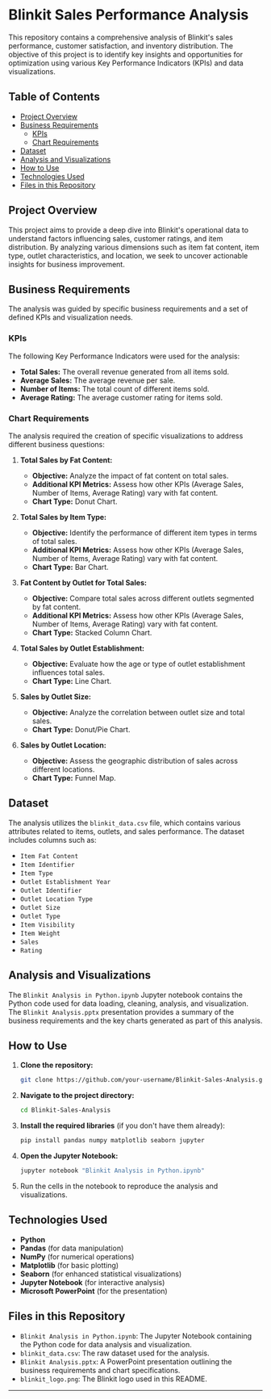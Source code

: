 # Blinkit Sales Performance Analysis
This repository contains a comprehensive analysis of Blinkit's sales performance, customer satisfaction, and inventory distribution. The objective of this project is to identify key insights and opportunities for optimization using various Key Performance Indicators (KPIs) and data visualizations.

## Table of Contents

  - [Project Overview](https://www.google.com/search?q=%23project-overview)
  - [Business Requirements](https://www.google.com/search?q=%23business-requirements)
      - [KPIs](https://www.google.com/search?q=%23kpis)
      - [Chart Requirements](https://www.google.com/search?q=%23chart-requirements)
  - [Dataset](https://www.google.com/search?q=%23dataset)
  - [Analysis and Visualizations](https://www.google.com/search?q=%23analysis-and-visualizations)
  - [How to Use](https://www.google.com/search?q=%23how-to-use)
  - [Technologies Used](https://www.google.com/search?q=%23technologies-used)
  - [Files in this Repository](https://www.google.com/search?q=%23files-in-this-repository)

## Project Overview

This project aims to provide a deep dive into Blinkit's operational data to understand factors influencing sales, customer ratings, and item distribution. By analyzing various dimensions such as item fat content, item type, outlet characteristics, and location, we seek to uncover actionable insights for business improvement.

## Business Requirements

The analysis was guided by specific business requirements and a set of defined KPIs and visualization needs.

### KPIs

The following Key Performance Indicators were used for the analysis:

  * **Total Sales:** The overall revenue generated from all items sold.
  * **Average Sales:** The average revenue per sale.
  * **Number of Items:** The total count of different items sold.
  * **Average Rating:** The average customer rating for items sold.

### Chart Requirements

The analysis required the creation of specific visualizations to address different business questions:

1.  **Total Sales by Fat Content:**

      * **Objective:** Analyze the impact of fat content on total sales.
      * **Additional KPI Metrics:** Assess how other KPIs (Average Sales, Number of Items, Average Rating) vary with fat content.
      * **Chart Type:** Donut Chart.

2.  **Total Sales by Item Type:**

      * **Objective:** Identify the performance of different item types in terms of total sales.
      * **Additional KPI Metrics:** Assess how other KPIs (Average Sales, Number of Items, Average Rating) vary with fat content.
      * **Chart Type:** Bar Chart.

3.  **Fat Content by Outlet for Total Sales:**

      * **Objective:** Compare total sales across different outlets segmented by fat content.
      * **Additional KPI Metrics:** Assess how other KPIs (Average Sales, Number of Items, Average Rating) vary with fat content.
      * **Chart Type:** Stacked Column Chart.

4.  **Total Sales by Outlet Establishment:**

      * **Objective:** Evaluate how the age or type of outlet establishment influences total sales.
      * **Chart Type:** Line Chart.

5.  **Sales by Outlet Size:**

      * **Objective:** Analyze the correlation between outlet size and total sales.
      * **Chart Type:** Donut/Pie Chart.

6.  **Sales by Outlet Location:**

      * **Objective:** Assess the geographic distribution of sales across different locations.
      * **Chart Type:** Funnel Map.

## Dataset

The analysis utilizes the `blinkit_data.csv` file, which contains various attributes related to items, outlets, and sales performance.
The dataset includes columns such as:

  * `Item Fat Content`
  * `Item Identifier`
  * `Item Type`
  * `Outlet Establishment Year`
  * `Outlet Identifier`
  * `Outlet Location Type`
  * `Outlet Size`
  * `Outlet Type`
  * `Item Visibility`
  * `Item Weight`
  * `Sales`
  * `Rating`

## Analysis and Visualizations

The `Blinkit Analysis in Python.ipynb` Jupyter notebook contains the Python code used for data loading, cleaning, analysis, and visualization. The `Blinkit Analysis.pptx` presentation provides a summary of the business requirements and the key charts generated as part of this analysis.

## How to Use

1.  **Clone the repository:**
    ```bash
    git clone https://github.com/your-username/Blinkit-Sales-Analysis.git
    ```
2.  **Navigate to the project directory:**
    ```bash
    cd Blinkit-Sales-Analysis
    ```
3.  **Install the required libraries** (if you don't have them already):
    ```bash
    pip install pandas numpy matplotlib seaborn jupyter
    ```
4.  **Open the Jupyter Notebook:**
    ```bash
    jupyter notebook "Blinkit Analysis in Python.ipynb"
    ```
5.  Run the cells in the notebook to reproduce the analysis and visualizations.

## Technologies Used

  * **Python**
  * **Pandas** (for data manipulation)
  * **NumPy** (for numerical operations)
  * **Matplotlib** (for basic plotting)
  * **Seaborn** (for enhanced statistical visualizations)
  * **Jupyter Notebook** (for interactive analysis)
  * **Microsoft PowerPoint** (for the presentation)

## Files in this Repository

  * `Blinkit Analysis in Python.ipynb`: The Jupyter Notebook containing the Python code for data analysis and visualization.
  * `blinkit_data.csv`: The raw dataset used for the analysis.
  * `Blinkit Analysis.pptx`: A PowerPoint presentation outlining the business requirements and chart specifications.
  * `blinkit_logo.png`: The Blinkit logo used in this README.

-----
